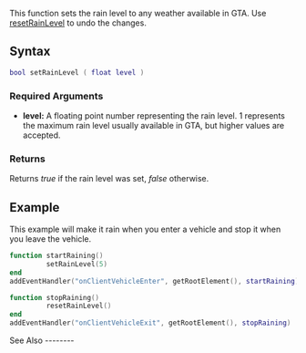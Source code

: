This function sets the rain level to any weather available in GTA. Use [resetRainLevel](/docs/resetrainlevel.md "wikilink") to undo the changes.

Syntax
------

``` lua
bool setRainLevel ( float level )
```

### Required Arguments

-   **level:** A floating point number representing the rain level. 1 represents the maximum rain level usually available in GTA, but higher values are accepted.

### Returns

Returns *true* if the rain level was set, *false* otherwise.

Example
-------

<section name="Client" class="client" show="true">
This example will make it rain when you enter a vehicle and stop it when you leave the vehicle.

``` lua
function startRaining()
         setRainLevel(5)
end
addEventHandler("onClientVehicleEnter", getRootElement(), startRaining)

function stopRaining()
         resetRainLevel()
end
addEventHandler("onClientVehicleExit", getRootElement(), stopRaining)
```

</section>
See Also
--------
